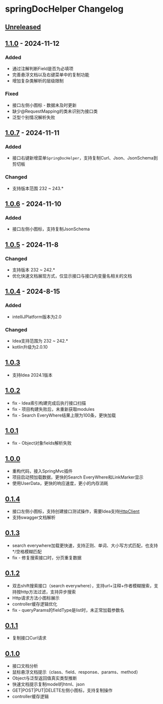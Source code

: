 <!-- Keep a Changelog guide -> https://keepachangelog.com -->

# springDocHelper Changelog

## [Unreleased]

## [1.1.0] - 2024-11-12

### Added

- 通过注解判断Field是否为必填项
- 完善悬浮文档以及右键菜单中的复制功能
- 增加复杂类解析的层级限制

### Fixed

- 接口左侧小图标 - 数据未及时更新
- 缺少@RequestMapping的类未识别为接口类
- 泛型个别情况解析失败

## [1.0.7] - 2024-11-11

### Added

- 接口右键新增菜单`SpringDocHelper`，支持复制Curl、Json、JsonSchema到剪切板

### Changed

- 支持版本范围 232 ~ 243.*

## [1.0.6] - 2024-11-10

### Added

- 接口左侧小图标，支持复制JsonSchema

## [1.0.5] - 2024-11-8

### Changed

- 支持版本 232 ~ 242.*
- 优化快速文档展现方式，仅显示接口与接口内变量名相关的文档

## [1.0.4] - 2024-8-15

### Added

- intelliJPlatform版本为2.0

### Changed

- Idea支持范围为 232 ~ 242.*
- kotlin升级为2.0.10

## [1.0.3]

- 支持Idea 2024.1版本

## [1.0.2]

- fix - Idea索引构建完成后执行接口扫描
- fix - 项目构建失败后，未重新获取modules
- fix - Search EveryWhere结果上限为100条，更快加载

## [1.0.1]

- fix - Object对象fields解析失败

## [1.0.0]

- 重构代码，接入SpringMvc插件
- 项目启动预加载数据，更快的Search EveryWhere和LinkMarker显示
- 使用UserData，更快的响应速度，更小的内存消耗

## [0.1.4]

- 接口左侧小图标，支持创建接口测试操作，需要Idea支持[HttpClient](https://www.jetbrains.com/help/idea/2023.3/http-client-in-product-code-editor.html)
- 支持swagger文档解析

## [0.1.3]

- search everywhere加载更快速，支持正则、单词、大小写方式匹配，也支持*/空格模糊匹配
- fix - 修复搜索接口时，分页重复数据

## [0.1.2]

- 双击shift搜索接口（search everywhere），支持url+注释+作者模糊搜索，支持按http方法过滤，支持异步搜索
- Http请求方法小图标展示
- controller缓存逻辑优化
- fix - queryParams的fieldType是list时，未正常加载参数名

## [0.1.1]

- 复制接口Curl请求

## [0.1.0]

- 接口文档分析
- 鼠标悬浮文档提示（class、field、response、params、method）
- Object与泛型返回值真实类型推断
- 快速文档提示复制model的html、json
- GET|POST|PUT|DELETE左侧小图标，支持复制操作
- controller缓存逻辑

[Unreleased]: https://github.com/OptimisticGeek/spring-doc-helper/compare/v1.0.6...HEAD
[1.1.0]: https://github.com/OptimisticGeek/spring-doc-helper/compare/v1.0.7...v1.1.0
[1.0.7]: https://github.com/OptimisticGeek/spring-doc-helper/compare/v1.0.6...v1.0.7
[1.0.6]: https://github.com/OptimisticGeek/spring-doc-helper/compare/v1.0.5...v1.0.6
[1.0.5]: https://github.com/OptimisticGeek/spring-doc-helper/compare/v1.0.4...v1.0.5
[1.0.4]: https://github.com/OptimisticGeek/spring-doc-helper/compare/v1.0.3...v1.0.4
[1.0.3]: https://github.com/OptimisticGeek/spring-doc-helper/compare/v1.0.2...v1.0.3
[1.0.2]: https://github.com/OptimisticGeek/spring-doc-helper/compare/v1.0.1...v1.0.2
[1.0.1]: https://github.com/OptimisticGeek/spring-doc-helper/compare/v1.0.0...v1.0.1
[1.0.0]: https://github.com/OptimisticGeek/spring-doc-helper/compare/v0.1.4...v1.0.0
[0.1.4]: https://github.com/OptimisticGeek/spring-doc-helper/compare/v0.1.3...v0.1.4
[0.1.3]: https://github.com/OptimisticGeek/spring-doc-helper/compare/v0.1.2...v0.1.3
[0.1.2]: https://github.com/OptimisticGeek/spring-doc-helper/compare/v0.1.1...v0.1.2
[0.1.1]: https://github.com/OptimisticGeek/spring-doc-helper/compare/v0.1.0...v0.1.1
[0.1.0]: https://github.com/OptimisticGeek/spring-doc-helper/commits/v0.1.0
